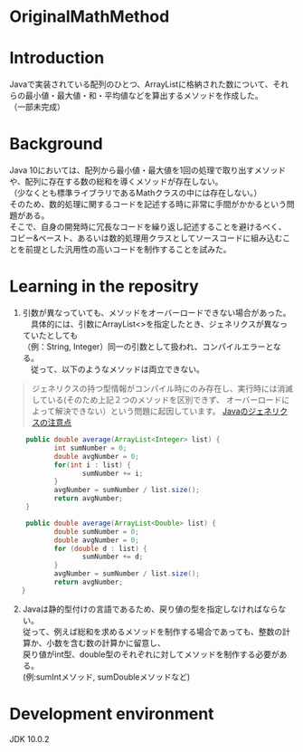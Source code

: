 # OriginalMathMethod

# Introduction
Javaで実装されている配列のひとつ、ArrayListに格納された数について、それらの最小値・最大値・和・平均値などを算出するメソッドを作成した。<br>
（一部未完成）

# Background
<p>
Java 10においては、配列から最小値・最大値を1回の処理で取り出すメソッドや、配列に存在する数の総和を導くメソッドが存在しない。<br>
（少なくとも標準ライブラリであるMathクラスの中には存在しない。）<br>
 そのため、数的処理に関するコードを記述する時に非常に手間がかかるという問題がある。<br>
 そこで、自身の開発時に冗長なコードを繰り返し記述することを避けるべく、<br>
  コピー&ペースト、あるいは数的処理用クラスとしてソースコードに組み込むことを前提とした汎用性の高いコードを制作することを試みた。
  </p>
  

  
# Learning in the repositry

 
1. 引数が異なっていても、メソッドをオーバーロードできない場合があった。<br>
　具体的には、引数にArrayList<>を指定したとき、ジェネリクスが異なっていたとしても<br>
 （例：String, Integer）同一の引数として扱われ、コンパイルエラーとなる。<br>
　従って、以下のようなメソッドは両立できない。<br>
 </p>
 <p>
 
 > ジェネリクスの持つ型情報がコンパイル時にのみ存在し、実行時には消滅している(そのため上記２つのメソッドを区別できず、
 >  オーバーロードによって解決できない）という問題に起因しています。
 >  [Javaのジェネリクスの注意点](https://hacknote.jp/archives/17792/)
 
 ```java
     public double average(ArrayList<Integer> list) {
    	    int sumNumber = 0;
    	    double avgNumber = 0;
    	    for(int i : list) {
    		       sumNumber += i;
    	    }
    	    avgNumber = sumNumber / list.size();
    	    return avgNumber;
     }
 ```
 </p>
 <p>
 
 ```java
     public double average(ArrayList<Double> list) {
    	    double sumNumber = 0;
    	    double avgNumber = 0;
    	    for (double d : list) {
    		       sumNumber += d;
    	    }
    	    avgNumber = sumNumber / list.size();
    	    return avgNumber;
    }
 ```
 </p>
 <p>
 
2. Javaは静的型付けの言語であるため、戻り値の型を指定しなければならない。<br>
 従って、例えば総和を求めるメソッドを制作する場合であっても、整数の計算か、小数を含む数の計算かに留意し、<br>
 戻り値がint型、double型のそれぞれに対してメソッドを制作する必要がある。<br>
 (例:sumIntメソッド, sumDoubleメソッドなど)
 </p>

# Development environment
JDK 10.0.2
